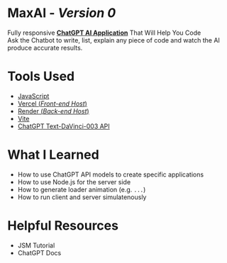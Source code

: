 # MaxAI - *Version 0*

Fully responsive [**ChatGPT AI Application**](https://maxai.vercel.app/) That Will Help You Code <br>
Ask the Chatbot to write, list, explain any piece of code and watch the AI produce accurate results.

# Tools Used
- [JavaScript](https://www.javascript.com/)
- [Vercel (*Front-end Host*)](https://vercel.com/)
- [Render (*Back-end Host*)](https://render.com/)
- [Vite](https://vitejs.dev/guide/)
- [ChatGPT Text-DaVinci-003 API](https://platform.openai.com/playground/p/default-openai-api?model=text-davinci-003)

# What I Learned
* How to use ChatGPT API models to create specific applications
* How to use Node.js for the server side
* How to generate loader animation (e.g. `...`)
* How to run client and server simulatenously

# Helpful Resources
- JSM Tutorial
- ChatGPT Docs

